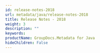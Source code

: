 ```yaml
---
id: release-notes-2018
url: metadata/java/release-notes-2018
title: Release Notes - 2018
weight: 3
description: ""
keywords: 
productName: GroupDocs.Metadata for Java
hideChildren: False
---
```

